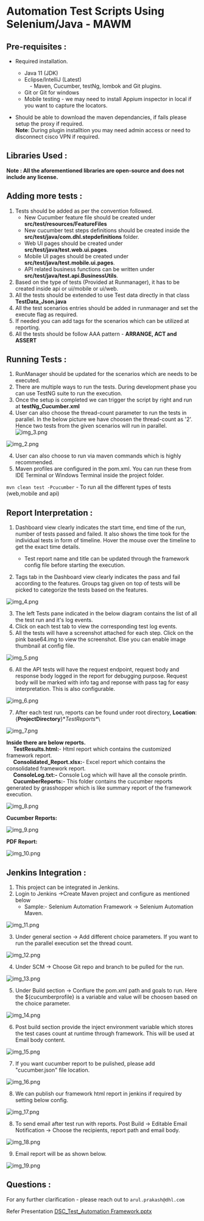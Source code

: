 # Automation Test Scripts Using Selenium/Java - MAWM
## Pre-requisites :
   -	Required installation.  
         - Java 11 (JDK)
	      - Eclipse/IntelliJ (Latest)  
	   &emsp;- Maven, Cucumber, testNg, lombok and Git plugins.  
           - Git or Git for windows  
           - Mobile testing - we may need to install Appium inspector in local if you want to capture the locators.  
         

- Should be able to download the maven dependancies, if fails please setup the proxy if required.  
**Note**: During plugin installtion you may need admin access or need to disconnect cisco VPN if required.

## Libraries Used :

**Note : All the aforementioned libraries are open-source and does not include any license.**

## Adding more tests :

1. Tests should be added as per the convention followed. 
   - New Cucumber feature file should be created under **src/test/resources/FeatureFiles**
   - New cucumber test steps definitions should be created inside the **src/test/java/com.dhl.stepdefinitions**
   folder.
   - Web UI pages should be created under **src/test/java/test.web.ui.pages**.
   - Mobile UI pages should be created under **src/test/java/test.mobile.ui.pages**.
   - API related business functions can be written under **src/test/java/test.api.BusinessUtils**.
2. Based on the type of tests (Provided at Runmanager), it has to be created inside api or ui/mobile or ui/web.
3. All the tests should be extended to use Test data directly in that class **TestData_Json.java**
4. All the test scenarios entries should be added in runmanager and set the execute flag as required.
5. If needed you can add tags for the scenarios which can be utilized at reporting.
6. All the tests should be follow AAA pattern - **ARRANGE, ACT and ASSERT**

## Running Tests :

1. RunManager should be updated for the scenarios which are needs to be executed.
2. There are multiple ways to run the tests. During development phase you can use TestNG suite to run the execution.
3. Once the setup is completed we can trigger the script by right and run at **testNg_Cucumber.xml**
4. User can also choose the thread-count parameter to run the tests in parallel. In the below picture we have choosen
   the thread-count as '2'. Hence two tests from the given scenarios will run in parallel.
![img_3.png](readmeimages/img_3.png)

![img_2.png](readmeimages/img_2.png)

4. User can also choose to run via maven commands which is highly recommended.
5. Maven profiles are configured in the pom.xml. You can run these from IDE Terminal or Windows Terminal inside the
   project folder.

`mvn clean test -Pcucumber` - To run all the different types of tests (web,mobile and api)

## Report Interpretation :



1. Dashboard view clearly indicates the start time, end time of the run, number of tests passed and failed. It also
   shows the time took for the individual tests in form of timeline. Hover the mouse over the timeline to get the exact
   time details.
   - Test report name and title can be updated through the framework config file before starting the execution.

2. Tags tab in the Dashboard view clearly indicates the pass and fail according to the features. Groups tag given
   on top of tests will be picked to categorize the tests based on the features.
   
![img_4.png](readmeimages/img_4.png)

3. The left Tests pane indicated in the below diagram contains the list of all the test run and it's log events.
4. Click on each test tab to view the corresponding test log events.
5. All the tests will have a screenshot attached for each step. Click on the pink base64.img to
   view the screenshot. Else you can enable image thumbnail at config file.
   
![img_5.png](readmeimages/img_5.png)

6. All the API tests will have the request endpoint, request body and response body logged in the report for debugging
   purpose. Request body will be marked with info tag and reponse with pass tag for easy interpretation. This is also
   configurable.

![img_6.png](readmeimages/img_6.png)

7. After each test run, reports can be found under root directory, **Location**: {**ProjectDirectory**}\**TestReports**\

![img_7.png](readmeimages/img_7.png)

**Inside there are below reports.**  
   &emsp; **TestResults.html:**- Html report which contains the customized framework report.  
   &emsp; **Consolidated_Report.xlsx:**- Excel report which contains the consolidated framework report.  
   &emsp; **ConsoleLog.txt:-** Console Log which will have all the console println.  
   &emsp; **CucumberReports:**- This folder contains the cucumber reports generated by grasshopper which is like summary report of the framework execution.  

![img_8.png](readmeimages/img_8.png)


**Cucumber Reports:**  

![img_9.png](readmeimages/img_9.png)

**PDF Report:**

![img_10.png](readmeimages/img_10.png)

## Jenkins Integration :

1. This project can be integrated in Jenkins.  
2. Login to Jenkins ->Create Maven project and configure as mentioned below  
	- Sample:- Selenium Automation Framework -> Selenium Automation Maven.  

![img_11.png](readmeimages/img_11.png)

3. Under general section -> Add different choice parameters. If you want to run the parallel execution set the thread count.

![img_12.png](readmeimages/img_12.png)

4. Under SCM -> Choose Git repo and branch to be pulled for the run.

![img_13.png](readmeimages/img_13.png)

5. Under Build section -> Confiure the pom.xml path and goals to run. Here the ${cucumberprofile} is a variable and value will
   be choosen based on the choice parameter.

![img_14.png](readmeimages/img_14.png)

6. Post build section provide the inject environment variable which stores the test cases count at runtime through framework. This will be used at Email body content.

![img_15.png](readmeimages/img_15.png)

7. If you want cucumber report to be pulished, please add "cucumber.json" file location. 

![img_16.png](readmeimages/img_16.png)

8. We can publish our framework html report in jenkins if required by setting below config.  

![img_17.png](readmeimages/img_17.png)

8. To send email after test run with reports. Post Build -> Editable Email Notification -> Choose the recipients, report
   path and email body.

![img_18.png](readmeimages/img_18.png)

9. Email report will be as shown below.

![img_19.png](readmeimages/img_19.png)

## Questions :

For any further clarification - please reach out to `arul.prakash@dhl.com`

Refer Presentation [DSC_Test_Automation Framework.pptx](https://git.dhl.com/arulprak/AutomationTestingFramework_Selenium/DSC_Test_Automation.Framework.pptx)
